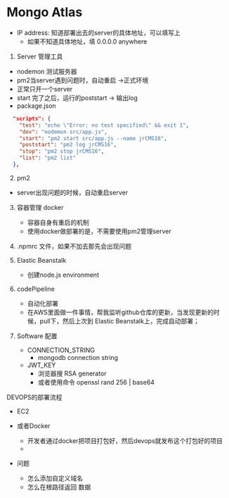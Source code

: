 # Mongo Atlas
- IP address: 知道部署出去的server的具体地址，可以填写上
  - 如果不知道具体地址，填 0.0.0.0 anywhere 
1.  Server 管理工具
  * nodemon 测试服务器
  * pm2当server遇到问题时，自动重启 ->正式环境
  * 正常只开一个server 
  * start 完了之后，运行的poststart -> 输出log 
  * package.json
```json
  "scripts": {
    "test": "echo \"Error: no test specified\" && exit 1",
    "dev": "nodemon src/app.js",
    "start": "pm2 start src/app.js --name jrCMS16",
    "poststart": "pm2 log jrCMS16",
    "stop": "pm2 stop jrCMS16",
    "list": "pm2 list"
  },
```

2. pm2 
  * server出现问题的时候，自动重启server 
3. 容器管理 docker 
   * 容器自身有重启的机制
   * 使用docker做部署的是，不需要使用pm2管理server 

4. .npmrc 文件，如果不加去那先会出现问题 
5. Elastic Beanstalk
   * 创建node.js environment 
6. codePipeline 
   * 自动化部署 
   * 在AWS里面做一件事情，帮我监听github仓库的更新，当发现更新的时候，pull下，然后上次到 Elastic Beanstalk上，完成自动部署；
   
7. Software 配置
   * CONNECTION_STRING
     * mongodb connection string
   * JWT_KEY
     * 浏览器搜 RSA generator
     * 或者使用命令 openssl rand 256 | base64 

DEVOPS的部署流程
   * EC2
   * 或者Docker 
     * 开发者通过docker把项目打包好，然后devops就发布这个打包好的项目 
     * 

   * 问题
     * 怎么添加自定义域名 
     * 怎么在根路径返回 数据